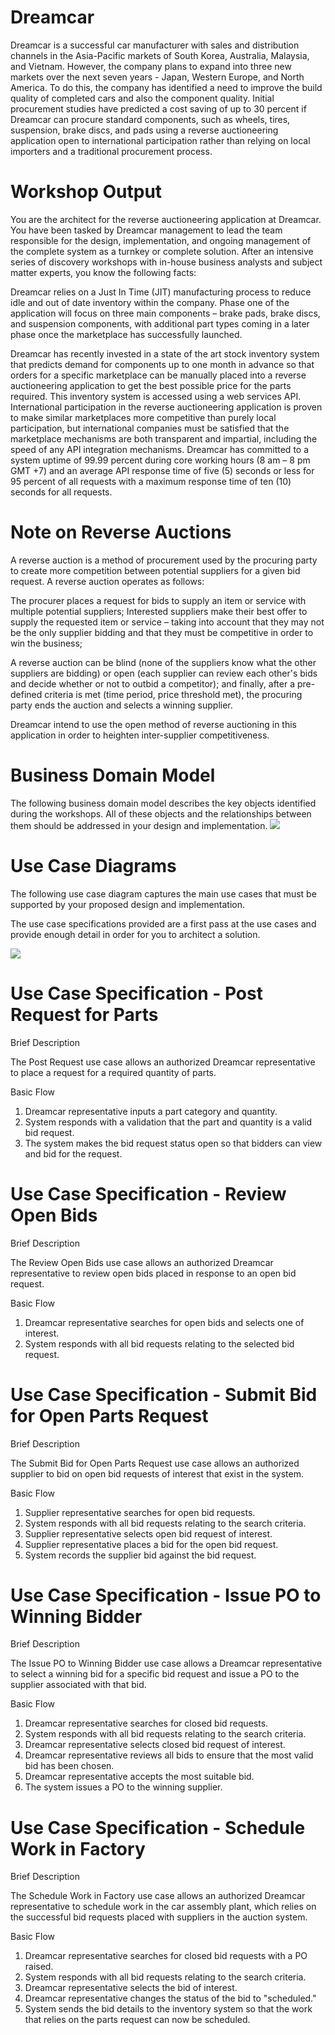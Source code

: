 Dreamcar
========

Dreamcar is a successful car manufacturer with sales and distribution channels in the Asia-Pacific markets of South Korea, Australia, Malaysia, and Vietnam. However, the company plans to expand into three new markets over the next seven years - Japan, Western Europe, and North America. To do this, the company has identified a need to improve the build quality of completed cars and also the component quality. Initial procurement studies have predicted a cost saving of up to 30 percent if Dreamcar can procure standard components, such as wheels, tires, suspension, brake discs, and pads using a reverse auctioneering application open to international participation rather than relying on local importers and a traditional procurement process.

Workshop Output
===============

You are the architect for the reverse auctioneering application at Dreamcar. You have been tasked by Dreamcar management to lead the team responsible for the design, implementation, and ongoing management of the complete system as a turnkey or complete solution. After an intensive series of discovery workshops with in-house business analysts and subject matter experts, you know the following facts:

Dreamcar relies on a Just In Time (JIT) manufacturing process to reduce idle and out of date inventory within the company. Phase one of the application will focus on three main components – brake pads, brake discs, and suspension components, with additional part types coming in a later phase once the marketplace has successfully launched.

Dreamcar has recently invested in a state of the art stock inventory system that predicts demand for components up to one month in advance so that orders for a specific marketplace can be manually placed into a reverse auctioneering application to get the best possible price for the parts required. This inventory system is accessed using a web services API. International participation in the reverse auctioneering application is proven to make similar marketplaces more competitive than purely local participation, but international companies must be satisfied that the marketplace mechanisms are both transparent and impartial, including the speed of any API integration mechanisms. Dreamcar has committed to a system uptime of 99.99 percent during core working hours (8 am – 8 pm GMT +7) and an average API response time of five (5) seconds or less for 95 percent of all requests with a maximum response time of ten (10) seconds for all requests.

Note on Reverse Auctions
========================

A reverse auction is a method of procurement used by the procuring party to create more competition between potential suppliers for a given bid request. A reverse auction operates as follows:

The procurer places a request for bids to supply an item or service with multiple potential suppliers; Interested suppliers make their best offer to supply the requested item or service – taking into account that they may not be the only supplier bidding and that they must be competitive in order to win the business;

A reverse auction can be blind (none of the suppliers know what the other suppliers are bidding) or open (each supplier can review each other's bids and decide whether or not to outbid a competitor); and finally, after a pre-defined criteria is met (time period, price threshold met), the procuring party ends the auction and selects a winning supplier.

Dreamcar intend to use the open method of reverse auctioning in this application in order to heighten inter-supplier competitiveness.

Business Domain Model
=====================

The following business domain model describes the key objects identified during the workshops. All of these objects and the relationships between them should be addressed in your design and implementation. ![](Assignment-DomainModel.jpg)

Use Case Diagrams
=================

The following use case diagram captures the main use cases that must be supported by your proposed design and implementation.

The use case specifications provided are a first pass at the use cases and provide enough detail in order for you to architect a solution.

![](Assignment-UseCaseDiagrams.jpg)

Use Case Specification - Post Request for Parts
===============================================

Brief Description

The Post Request use case allows an authorized Dreamcar representative to place a request for a required quantity of parts.

Basic Flow

1.  Dreamcar representative inputs a part category and quantity.
2.  System responds with a validation that the part and quantity is a valid bid request.
3.  The system makes the bid request status open so that bidders can view and bid for the request.

Use Case Specification - Review Open Bids
=========================================

Brief Description

The Review Open Bids use case allows an authorized Dreamcar representative to review open bids placed in response to an open bid request.

Basic Flow

1.  Dreamcar representative searches for open bids and selects one of interest.
2.  System responds with all bid requests relating to the selected bid request.

Use Case Specification - Submit Bid for Open Parts Request
==========================================================

Brief Description

The Submit Bid for Open Parts Request use case allows an authorized supplier to bid on open bid requests of interest that exist in the system.

Basic Flow

1.  Supplier representative searches for open bid requests.
2.  System responds with all bid requests relating to the search criteria.
3.  Supplier representative selects open bid request of interest.
4.  Supplier representative places a bid for the open bid request.
5.  System records the supplier bid against the bid request.

Use Case Specification - Issue PO to Winning Bidder
===================================================

Brief Description

The Issue PO to Winning Bidder use case allows a Dreamcar representative to select a winning bid for a specific bid request and issue a PO to the supplier associated with that bid.

Basic Flow

1.  Dreamcar representative searches for closed bid requests.
2.  System responds with all bid requests relating to the search criteria.
3.  Dreamcar representative selects closed bid request of interest.
4.  Dreamcar representative reviews all bids to ensure that the most valid bid has been chosen.
5.  Dreamcar representative accepts the most suitable bid.
6.  The system issues a PO to the winning supplier.

Use Case Specification - Schedule Work in Factory
=================================================

Brief Description

The Schedule Work in Factory use case allows an authorized Dreamcar representative to schedule work in the car assembly plant, which relies on the successful bid requests placed with suppliers in the auction system.

Basic Flow

1.  Dreamcar representative searches for closed bid requests with a PO raised.
2.  System responds with all bid requests relating to the search criteria.
3.  Dreamcar representative selects the bid of interest.
4.  Dreamcar representative changes the status of the bid to "scheduled."
5.  System sends the bid details to the inventory system so that the work that relies on the parts request can now be scheduled.
